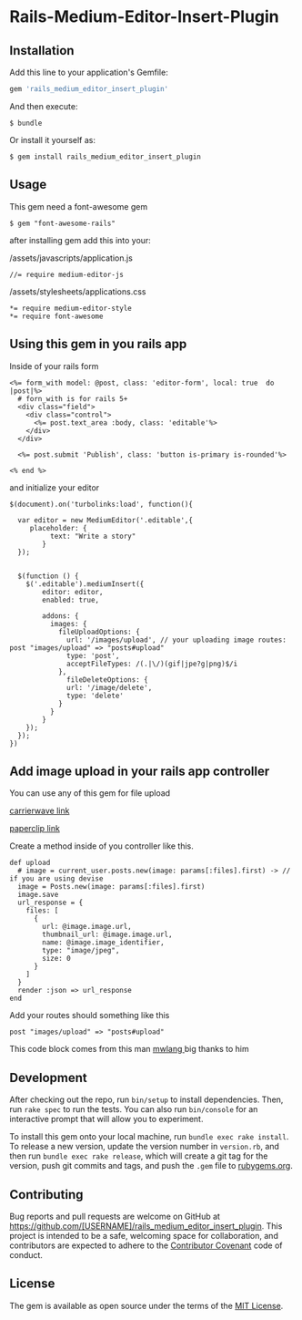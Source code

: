 # Rails-Medium-Editor-Insert-Plugin

## Installation

Add this line to your application's Gemfile:

```ruby
gem 'rails_medium_editor_insert_plugin'
```

And then execute:

    $ bundle

Or install it yourself as:

    $ gem install rails_medium_editor_insert_plugin

## Usage

This gem need a font-awesome gem

    $ gem "font-awesome-rails"

after installing gem add this into your:

/assets/javascripts/application.js

    //= require medium-editor-js

/assets/stylesheets/applications.css

    *= require medium-editor-style
    *= require font-awesome


## Using this gem in you rails app

Inside of your rails form

    <%= form_with model: @post, class: 'editor-form', local: true  do |post|%>
      # forn_with is for rails 5+
      <div class="field">
        <div class="control">
          <%= post.text_area :body, class: 'editable'%> 
        </div>
      </div>

      <%= post.submit 'Publish', class: 'button is-primary is-rounded'%>

    <% end %>

and initialize your editor
  
    $(document).on('turbolinks:load', function(){

      var editor = new MediumEditor('.editable',{
         placeholder: {
              text: "Write a story"
            }
      });
      

      $(function () {
        $('.editable').mediumInsert({
            editor: editor,
            enabled: true,

            addons: {
              images: {
                fileUploadOptions: {
                  url: '/images/upload', // your uploading image routes: post "images/upload" => "posts#upload"
                  type: 'post',
                  acceptFileTypes: /(.|\/)(gif|jpe?g|png)$/i
                },
                  fileDeleteOptions: {
                  url: '/image/delete',
                  type: 'delete'
                }
              }
            }
        });
      });
    })

      
## Add image upload in your rails app controller

You can use any of this gem for file upload

[carrierwave link](https://github.com/carrierwaveuploader/carrierwave)

[paperclip link](https://github.com/thoughtbot/paperclip)


Create a method inside of you controller like this.


    def upload
      # image = current_user.posts.new(image: params[:files].first) -> // if you are using devise 
      image = Posts.new(image: params[:files].first)
      image.save
      url_response = {
        files: [
          {
            url: @image.image.url,
            thumbnail_url: @image.image.url,
            name: @image.image_identifier,
            type: "image/jpeg",
            size: 0
          }
        ]
      }
      render :json => url_response
    end

Add your routes should something like this
    
    post "images/upload" => "posts#upload"


This code block comes from this man [ mwlang ](https://github.com/mwlang/medium-editor-insert-plugin-rails) big thanks to him

## Development

After checking out the repo, run `bin/setup` to install dependencies. Then, run `rake spec` to run the tests. You can also run `bin/console` for an interactive prompt that will allow you to experiment.

To install this gem onto your local machine, run `bundle exec rake install`. To release a new version, update the version number in `version.rb`, and then run `bundle exec rake release`, which will create a git tag for the version, push git commits and tags, and push the `.gem` file to [rubygems.org](https://rubygems.org).

## Contributing

Bug reports and pull requests are welcome on GitHub at https://github.com/[USERNAME]/rails_medium_editor_insert_plugin. This project is intended to be a safe, welcoming space for collaboration, and contributors are expected to adhere to the [Contributor Covenant](http://contributor-covenant.org) code of conduct.

## License

The gem is available as open source under the terms of the [MIT License](https://opensource.org/licenses/MIT).


